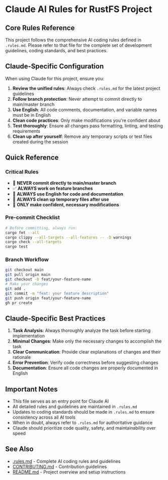 # Claude AI Rules for RustFS Project

## Core Rules Reference

This project follows the comprehensive AI coding rules defined in `.rules.md`. Please refer to that file for the complete set of development guidelines, coding standards, and best practices.

## Claude-Specific Configuration

When using Claude for this project, ensure you:

1. **Review the unified rules**: Always check `.rules.md` for the latest project guidelines
2. **Follow branch protection**: Never attempt to commit directly to main/master branch
3. **Use English**: All code comments, documentation, and variable names must be in English
4. **Clean code practices**: Only make modifications you're confident about
5. **Test thoroughly**: Ensure all changes pass formatting, linting, and testing requirements
6. **Clean up after yourself**: Remove any temporary scripts or test files created during the session

## Quick Reference

### Critical Rules
- 🚫 **NEVER commit directly to main/master branch**
- ✅ **ALWAYS work on feature branches**
- 📝 **ALWAYS use English for code and documentation**
- 🧹 **ALWAYS clean up temporary files after use**
- 🎯 **ONLY make confident, necessary modifications**

### Pre-commit Checklist
```bash
# Before committing, always run:
cargo fmt --all
cargo clippy --all-targets --all-features -- -D warnings
cargo check --all-targets
cargo test
```

### Branch Workflow
```bash
git checkout main
git pull origin main
git checkout -b feat/your-feature-name
# Make your changes
git add .
git commit -m "feat: your feature description"
git push origin feat/your-feature-name
gh pr create
```

## Claude-Specific Best Practices

1. **Task Analysis**: Always thoroughly analyze the task before starting implementation
2. **Minimal Changes**: Make only the necessary changes to accomplish the task
3. **Clear Communication**: Provide clear explanations of changes and their rationale
4. **Error Prevention**: Verify code correctness before suggesting changes
5. **Documentation**: Ensure all code changes are properly documented in English

## Important Notes

- This file serves as an entry point for Claude AI
- All detailed rules and guidelines are maintained in `.rules.md`
- Updates to coding standards should be made in `.rules.md` to ensure consistency across all AI tools
- When in doubt, always refer to `.rules.md` for authoritative guidance
- Claude should prioritize code quality, safety, and maintainability over speed

## See Also

- [.rules.md](./.rules.md) - Complete AI coding rules and guidelines
- [CONTRIBUTING.md](./CONTRIBUTING.md) - Contribution guidelines
- [README.md](./README.md) - Project overview and setup instructions
